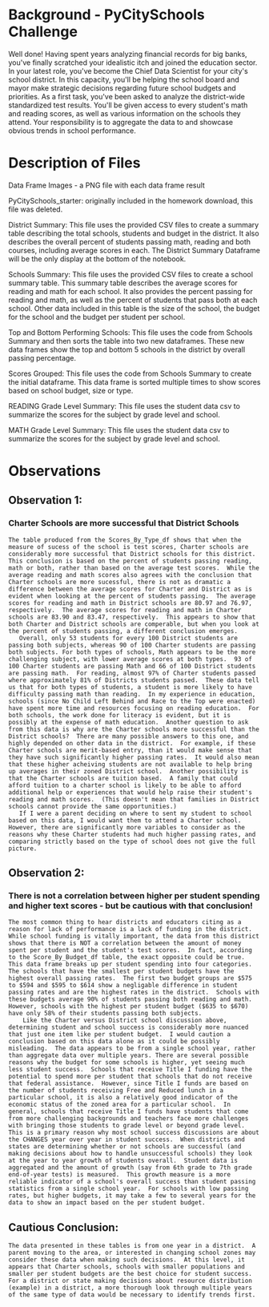 # Background - PyCitySchools Challenge
Well done! Having spent years analyzing financial records for big banks, you've finally scratched your idealistic itch and joined the education sector. In your latest role, you've become the Chief Data Scientist for your city's school district. In this capacity, you'll be helping the  school board and mayor make strategic decisions regarding future school budgets and priorities.
As a first task, you've been asked to analyze the district-wide standardized test results. You'll be given access to every student's math and reading scores, as well as various information on the schools they attend. Your responsibility is to aggregate the data to and showcase obvious trends in school performance.

# Description of Files

Data Frame Images - a PNG file with each data frame result

PyCitySchools_starter: originally included in the homework download, this file was deleted.

District Summary: This file uses the provided CSV files to create a summary table describing the total schools, students and budget in the district.  It also describes the overall percent of students passing math, reading and both courses, including average scores in each.  The District Summary Dataframe will be the only display at the bottom of the notebook.

Schools Summary: This file uses the provided CSV files to create a school summary table.  This summary table describes the average scores for reading and math for each school.  It also provides the percent passing for reading and math, as well as the percent of students that pass both at each school.  Other data included in this table is the size of the school, the budget for the school and the budget per student per school.

Top and Bottom Performing Schools: This file uses the code from Schools Summary and then sorts the table into two new dataframes.  These new data frames show the top and bottom 5 schools in the district by overall passing percentage.

Scores Grouped: This file uses the code from Schools Summary to create the initial dataframe.  This data frame is sorted multiple times to show scores based on school budget, size or type.

READING Grade Level Summary: This file uses the student data csv to summarize the scores for the subject by grade level and school.

MATH Grade Level Summary: This file uses the student data csv to summarize the scores for the subject by grade level and school.

# Observations

## Observation 1:
### Charter Schools are more successful that District Schools

    The table produced from the Scores_By_Type_df shows that when the measure of sucess of the school is test scores, Charter schools are considerably more successful that District schools for this district.  This conclusion is based on the percent of students passing reading, math or both, rather than based on the average test scores.  While the average reading and math scores also agrees with the conclusion that Charter schools are more sucessful, there is not as dramatic a difference between the average scores for Charter and District as is evident when looking at the percent of students passing.  The average scores for reading and math in District schools are 80.97 and 76.97, respectively.  The average scores for reading and math in Charter schools are 83.90 and 83.47, respectively.  This appears to show that both Charter and District schools are comperable, but when you look at the percent of students passing, a different conclusion emerges.
       Overall, only 53 students for every 100 District students are passing both subjects, whereas 90 of 100 Charter students are passing both subjects. For both types of schools, Math appears to be the more challenging subject, with lower average scores at both types.  93 of 100 Charter students are passing Math and 66 of 100 District students are passing math.  For reading, almost 97% of Charter students passed where approximately 81% of Districts students passed.  These data tell us that for both types of students, a student is more likely to have difficulty passing math than reading.  In my experience in education, schools (since No Child Left Behind and Race to the Top were enacted) have spent more time and resources focusing on reading education.  For both schools, the work done for literacy is evident, but it is possibly at the expense of math education.  Another question to ask from this data is why are the Charter schools more successful than the District schools?  There are many possible answers to this one, and highly depended on other data in the district.  For example, if these Charter schools are merit-based entry, than it would make sense that they have such significantly higher passing rates.  It would also mean that these higher acheiving students are not available to help bring up averages in their zoned District school.  Another possibility is that the Charter schools are tuition based.  A family that could afford tuition to a charter school is likely to be able to afford additional help or experiences that would help raise their student's reading and math scores.  (This doesn't mean that families in District schools cannot provide the same opportunities.)
       If I were a parent deciding on where to sent my student to school based on this data, I would want them to attend a Charter school. However, there are significantly more variables to consider as the reasons why these Charter students had much higher passing rates, and comparing strictly based on the type of school does not give the full picture.

## Observation 2:
### There is not a correlation between higher per student spending and higher text scores - but be cautious with that conclusion!

    The most common thing to hear districts and educators citing as a reason for lack of performance is a lack of funding in the district.  While school funding is vitally important, the data from this district shows that there is NOT a correlation between the amount of money spent per student and the student's test scores.  In fact, according to the Score_By_Budget_df table, the exact opposite could be true.  This data frame breaks up per student spending into four categories.  The schools that have the smallest per student budgets have the highest overall passing rates.  The first two budget groups are $575 to $594 and $595 to $614 show a negligable difference in student passing rates and are the highest rates in the district.  Schools with these budgets average 90% of students passing both reading and math.  However, schools with the highest per student budget ($635 to $670) have only 58% of their students passing both subjects.
        Like the Charter versus District school discussion above, determining student and school success is considerably more nuanced that just one item like per student budget.  I would caution a conclusion based on this data alone as it could be possibly misleading.  The data appears to be from a single school year, rather than aggregate data over multiple years. There are several possible reasons why the budget for some schools is higher, yet seeing much less student success.  Schools that receive Title I funding have the potential to spend more per student that schools that do not receive that federal assistance.  However, since Title I funds are based on the number of students receiving Free and Reduced lunch in a particular school, it is also a relatively good indicator of the economic status of the zoned area for a particular school.  In general, schools that receive Title I funds have students that come from more challenging backgrounds and teachers face more challenges with bringing those students to grade level or beyond grade level.  This is a primary reason why most school success discussions are about the CHANGES year over year in student success.  When districts and states are determining whether or not schools are successful (and making decisions about how to handle unsuccessful schools) they look at the year to year growth of students overall.  Student data is aggregated and the amount of growth (say from 6th grade to 7th grade end-of-year tests) is measured.  This growth measure is a more reliable indicator of a school's overall success than student passing statistics from a single school year.  For schools with low passing rates, but higher budgets, it may take a few to several years for the data to show an impact based on the per student budget.
        
## Cautious Conclusion:
    The data presented in these tables is from one year in a district.  A parent moving to the area, or interested in changing school zones may consider these data when making such decisions.  At this level, it appears that Charter schools, schools with smaller populations and smaller per student budgets are the best choice for student success.  For a district or state making decisions about resource distribution (example) in a district, a more thorough look through multiple years of the same type of data would be necessary to identify trends first. 

